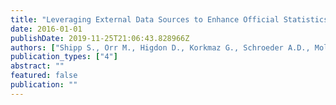 ```yaml
---
title: "Leveraging External Data Sources to Enhance Official Statistics and Products. U.S. Census Bureau. Arlington, VA."
date: 2016-01-01
publishDate: 2019-11-25T21:06:43.828966Z
authors: ["Shipp S., Orr M., Higdon D., Korkmaz G., Schroeder A.D., Molfino, E., Pires, B., Ziemer, K. Keller S.", "Weinberg D."]
publication_types: ["4"]
abstract: ""
featured: false
publication: ""
---
```


